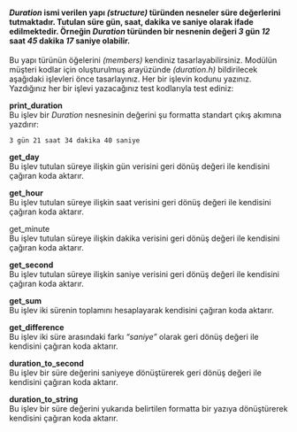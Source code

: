 #### _Duration_ ismi verilen yapı _(structure)_ türünden nesneler süre değerlerini tutmaktadır. Tutulan süre gün, saat, dakika ve saniye olarak ifade edilmektedir. Örneğin _Duration_ türünden bir nesnenin değeri _3_ gün _12_ saat _45_ dakika _17_ saniye olabilir.
Bu yapı türünün öğelerini _(members)_ kendiniz tasarlayabilirsiniz. 
Modülün müşteri kodlar için oluşturulmuş arayüzünde _(duration.h)_ bildirilecek aşağıdaki işlevleri önce tasarlayınız. 
Her bir işlevin kodunu yazınız. Yazdığınız her bir işlevi yazacağınız test kodlarıyla test ediniz:

__print_duration__ </br>
Bu işlev bir _Duration_ nesnesinin değerini şu formatta standart çıkış akımına yazdırır: 
```
3 gün 21 saat 34 dakika 40 saniye
```

__get_day__</br>
Bu işlev tutulan süreye ilişkin gün verisini geri dönüş değeri ile kendisini çağıran koda aktarır.

__get_hour__</br>
Bu işlev tutulan süreye ilişkin saat verisini geri dönüş değeri ile kendisini çağıran koda aktarır.

get_minute</br>
Bu işlev tutulan süreye ilişkin dakika verisini geri dönüş değeri ile kendisini çağıran koda aktarır.

__get_second__</br>
Bu işlev tutulan süreye ilişkin saniye verisini geri dönüş değeri ile kendisini çağıran koda aktarır.

__get_sum__ </br>
Bu işlev iki sürenin toplamını hesaplayarak kendisini çağıran koda aktarır.

__get_difference__ </br>
Bu işlev iki süre arasındaki farkı _“saniye”_ olarak geri dönüş değeri ile kendisini çağıran koda aktarır.

__duration_to_second__ </br>
Bu işlev bir süre değerini saniyeye dönüştürerek geri dönüş değeri ile kendisini çağıran koda aktarır.

__duration_to_string__</br>
Bu işlev bir süre değerini yukarıda belirtilen formatta bir yazıya dönüştürerek kendisini çağıran koda aktarır.
